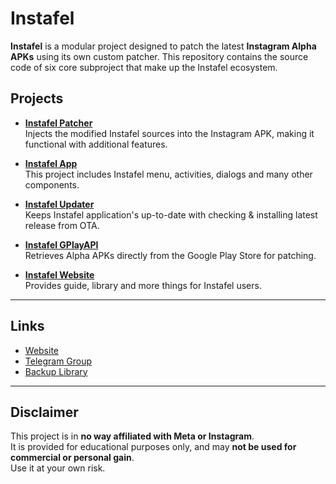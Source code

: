 # Instafel

**Instafel** is a modular project designed to patch the latest **Instagram Alpha APKs** using its own custom patcher. This repository contains the source code of six core subproject that make up the Instafel ecosystem.

## Projects

- **[Instafel Patcher](https://github.com/mamiiblt/instafel/tree/main/instafel.patcher)**  
  Injects the modified Instafel sources into the Instagram APK, making it functional with additional features.

- **[Instafel App](https://github.com/mamiiblt/instafel/tree/main/instafel.app)**  
  This project includes Instafel menu, activities, dialogs and many other components.

- **[Instafel Updater](https://github.com/mamiiblt/instafel/tree/main/instafel.updater)**  
  Keeps Instafel application's up-to-date with checking & installing latest release from OTA.

- **[Instafel GPlayAPI](https://github.com/mamiiblt/instafel/tree/main/instafel.gplayapi)**  
  Retrieves Alpha APKs directly from the Google Play Store for patching.

- **[Instafel Website](https://github.com/mamiiblt/instafel/tree/main/instafel.website)**  
  Provides guide, library and more things for Instafel users.

---

## Links

- [Website](https://instafel.mamiiblt.me)  
- [Telegram Group](https://t.me/instafel)
- [Backup Library](https://instafel.mamiiblt.me/library_backup)

---

## Disclaimer

This project is in **no way affiliated with Meta or Instagram**.  
It is provided for educational purposes only, and may **not be used for commercial or personal gain**.  
Use it at your own risk.
